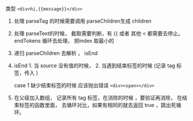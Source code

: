 类型  ``` <div>hi,{{message}}</div> ```

1. 处理 parseTag 的时候需要调用 parseChildren生成 children
2. 处理 parseText的时候， 截取需要判断，有 {{ 或者 其他 < 都需要去停止。 endTokens 循环去处理， 把index 取最小的
3. 递归 parseChildren 去解析 ， isEnd
4. isEnd   1. 当 source 没有值的时候， 2. 当遇到结束标签的时候 (记录 tag 标签，传入 )
   
   case 1 缺少结束标签的时候 应该抛出错误
   ``` <div><span></div> ```
1. 在父级加入数组， 记录所有 tag 标签，在消除的时候 ，要验证再消除， 在结束标签的函数里面， 去循环对比，如果有相同的就去返回 true ，跳出死循环。


   
   

